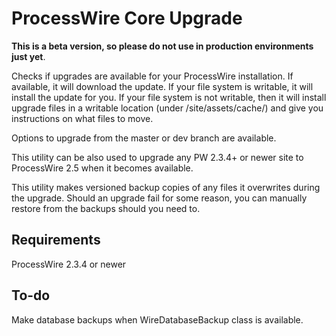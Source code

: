 # ProcessWire Core Upgrade

**This is a beta version, so please do not use in production 
environments just yet**. 

Checks if upgrades are available for your ProcessWire installation. 
If available, it will download the update. If your file system is
writable, it will install the update for you. If your file system is
not writable, then it will install upgrade files in a writable 
location (under /site/assets/cache/) and give you instructions on 
what files to move. 

Options to upgrade from the master or dev branch are available. 

This utility can be also used to upgrade any PW 2.3.4+ or newer 
site to ProcessWire 2.5 when it becomes available. 

This utility makes versioned backup copies of any files it 
overwrites during the upgrade. Should an upgrade fail for some
reason, you can manually restore from the backups should you
need to. 

## Requirements

ProcessWire 2.3.4 or newer

## To-do

Make database backups when WireDatabaseBackup class is available.


